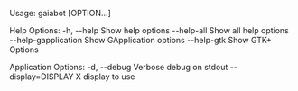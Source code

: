 Usage:
  gaiabot [OPTION…]

Help Options:
  -h, --help                 Show help options
  --help-all                 Show all help options
  --help-gapplication        Show GApplication options
  --help-gtk                 Show GTK+ Options

Application Options:
  -d, --debug                Verbose debug on stdout
  --display=DISPLAY          X display to use

